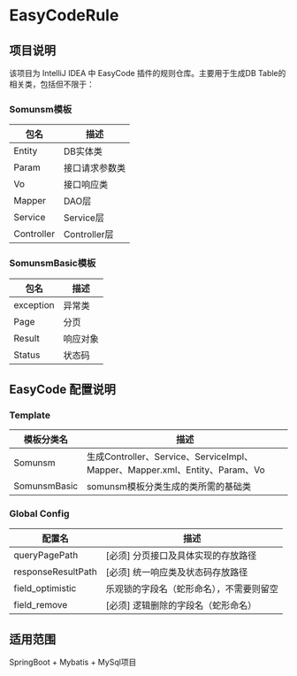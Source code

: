 # EasyCodeRule

## 项目说明

该项目为 IntelliJ IDEA 中 EasyCode 插件的规则仓库。主要用于生成DB Table的相关类，包括但不限于：

### Somunsm模板

| 包名         | 描述          |
|------------|-------------|
| Entity     | DB实体类       |
| Param      | 接口请求参数类     |
| Vo         | 接口响应类       |
| Mapper     | DAO层        |
| Service    | Service层    |
| Controller | Controller层 |

### SomunsmBasic模板

| 包名        | 描述   |
|-----------|------|
| exception | 异常类  |
| Page      | 分页   |
| Result    | 响应对象 |
| Status    | 状态码  |

## EasyCode 配置说明

### Template

| 模板分类名        | 描述                                                                 |
|--------------|--------------------------------------------------------------------|
| Somunsm      | 生成Controller、Service、ServiceImpl、Mapper、Mapper.xml、Entity、Param、Vo |
| SomunsmBasic | somunsm模板分类生成的类所需的基础类                                              |

### Global Config

| 配置名                | 描述                   |
|--------------------|----------------------|
| queryPagePath      | [必须] 分页接口及具体实现的存放路径  |
| responseResultPath | [必须] 统一响应类及状态码存放路径   |
| field_optimistic   | 乐观锁的字段名（蛇形命名），不需要则留空 |
| field_remove       | [必须] 逻辑删除的字段名（蛇形命名）  |

## 适用范围

SpringBoot + Mybatis + MySql项目